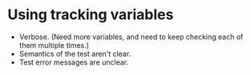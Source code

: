 # Using tracking variables

- Verbose. (Need more variables, and need to keep checking each of them multiple times.)
- Semantics of the test aren't clear.
- Test error messages are unclear.
